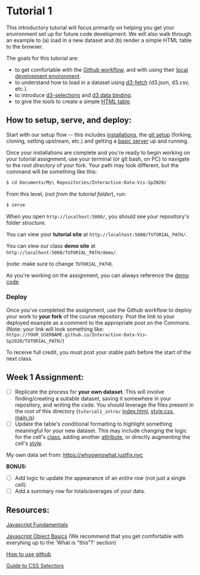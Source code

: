 # Tutorial 1

This introductory tutorial will focus primarily on helping you get your environment set up for future code development. We will also walk through an example to (a) load in a new dataset and (b) render a simple HTML table to the browser.

The goals for this tutorial are:

- to get comfortable with the [Github workflow](../GIT_SETUP.md), and with using their [local development environment](../README.md).
- to understand how to load in a dataset using [d3-fetch](https://github.com/d3/d3-fetch) (d3.json, d3.csv, etc.).
- to introduce [d3-selections](https://bost.ocks.org/mike/selection/) and [d3 data binding](https://observablehq.com/@d3/selection-join).
- to give the tools to create a simple [HTML table](https://developer.mozilla.org/en-US/docs/Web/HTML/Element/table).

## How to setup, serve, and deploy:

Start with our setup flow -- this includes [installations](../README.md#setup), the [git setup](../GIT_SETUP.md) (forking, cloning, setting upstream, etc.) and getting a [basic server](../BASIC_SERVER.md) up and running.

Once your installations are complete and you're ready to begin working on your tutorial assignment, use your terminal (or git bash, on PC) to navigate to the _root directory_ of your fork. Your path may look different, but the command will be something like this:

```sh
$ cd Documents/My\ Repositories/Interactive-Data-Vis-Sp2020/
```

From this level, (_not from the tutorial folder_), run:

```sh
$ serve
``` 

When you open `http://localhost:5000/`, you should see your repository's folder structure. 

You can view your **tutorial site** at `http://localhost:5000/TUTORIAL_PATH/`. 

You can view our class **demo site** at `http://localhost:5000/TUTORIAL_PATH/demo/`.

(note: make sure to change `TUTORIAL_PATH`). 

As you're working on the assignment, you can always reference the [demo code](demo/).

### Deploy

Once you've completed the assignment, use the Github workflow to deploy your work to **your fork** of the course repository. Post the link to your deployed example as a comment to the appropriate post on the Commons. (Note: your link will look something like: `https://YOUR_USERNAME.github.io/Interactive-Data-Vis-Sp2020/TUTORIAL_PATH/`)

To receive full credit, you must post your stable path before the start of the next class.

## Week 1 Assignment:

- [ ] Replicate the process for **your own dataset**. This will involve finding/creating a suitable dataset, saving it somewhere in your repository, and writing the code. You should leverage the files present in the root of this directory (`tutorial1_intro/` [index.html](index.html), [style.css](style.css), [main.js](main.js))
- [ ] Update the table's conditional formatting to highlight something meaningful for your new dataset. This may include changing the logic for the cell's [class](https://github.com/d3/d3-selection#selection_classed), adding another [attribute](https://github.com/d3/d3-selection#selection_attr), or directly augmenting the cell's [style](https://github.com/d3/d3-selection#selection_style).

My own data set from: https://whoownswhat.justfix.nyc

**BONUS:**

- [ ] Add logic to update the appearance of an _entire row_ (not just a single cell).
- [ ] Add a summary row for totals/averages of your data.

## Resources:

[Javascript Fundamentals](https://javascript.info/first-steps)

[Javascript Object Basics](https://developer.mozilla.org/en-US/docs/Learn/JavaScript/Objects/Basics) (We recommend that you get comfortable with everyhing up to the 'What is "this"?' section)

[How to use github](https://git-scm.com/book/en/v2)

[Guide to CSS Selectors](https://developer.mozilla.org/en-US/docs/Learn/CSS/Building_blocks/Selectors)
